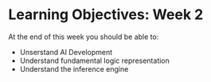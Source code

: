 # Learning Objectives: Week 2

At the end of this week you should be able to:

- Unserstand AI Development 
- Understand fundamental logic representation 
- Understand the inference engine 

